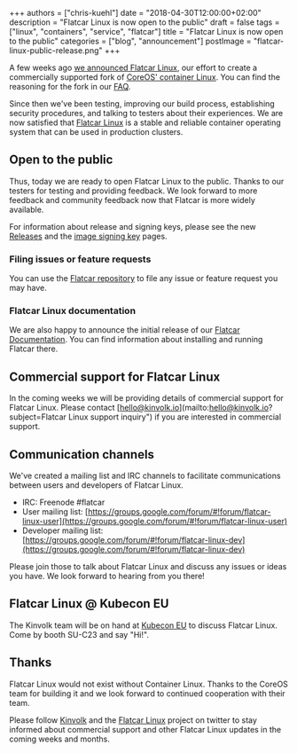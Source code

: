 +++
authors = ["chris-kuehl"]
date = "2018-04-30T12:00:00+02:00"
description = "Flatcar Linux is now open to the public"
draft = false
tags = ["linux", "containers", "service", "flatcar"]
title = "Flatcar Linux is now open to the public"
categories = ["blog", "announcement"]
postImage =  "flatcar-linux-public-release.png"
+++

A few weeks ago [we announced Flatcar Linux](https://kinvolk.io/blog/2018/03/announcing-the-flatcar-linux-project/), our effort to create a commercially supported fork of [CoreOS' container Linux](https://coreos.com/why/). You can find the reasoning for the fork in our [FAQ](https://www.flatcar-linux.org/faq/).

Since then we've been testing, improving our build process, establishing security procedures, and talking to testers about their experiences. We are now satisfied that [Flatcar Linux](https://www.flatcar-linux.org/) is a stable and reliable container operating system that can be used in production clusters.

## Open to the public

Thus, today we are ready to open Flatcar Linux to the public. Thanks to our testers for testing and providing feedback. We look forward to more feedback and community feedback now that Flatcar is more widely available. 

For information about release and signing keys, please see the new [Releases](https://www.flatcar-linux.org/releases/) and the [image signing key](https://www.flatcar-linux.org/security/image-signing-key/) pages.

### Filing issues or feature requests

You can use the [Flatcar repository](https://github.com/flatcar/Flatcar/issues) to file any issue or feature request you may have.

### Flatcar Linux documentation

We are also happy to announce the initial release of our [Flatcar Documentation](https://docs.flatcar-linux.org/). You can find information about installing and running Flatcar there.

## Commercial support for Flatcar Linux

In the coming weeks we will be providing details of commercial support for Flatcar Linux. Please contact [hello@kinvolk.io](mailto:hello@kinvolk.io?subject=Flatcar Linux support inquiry") if you are interested in commercial support.

## Communication channels

We've created a mailing list and IRC channels to facilitate communications between users and developers of Flatcar Linux.

* IRC: Freenode #flatcar
* User mailing list: [https://groups.google.com/forum/#!forum/flatcar-linux-user](https://groups.google.com/forum/#!forum/flatcar-linux-user)
* Developer mailing list: [https://groups.google.com/forum/#!forum/flatcar-linux-dev](https://groups.google.com/forum/#!forum/flatcar-linux-dev)

Please join those to talk about Flatcar Linux and discuss any issues or ideas you have. We look forward to hearing from you there!

## Flatcar Linux @ Kubecon EU

The Kinvolk team will be on hand at [Kubecon EU](https://events.linuxfoundation.org/events/kubecon-cloudnativecon-europe-2018/) to discuss Flatcar Linux. Come by booth SU-C23 and say "Hi!".

## Thanks

Flatcar Linux would not exist without Container Linux. Thanks to the CoreOS team for building it and we look forward to continued cooperation with their team.

Please follow [Kinvolk](https://twitter.com/kinvolkio) and the [Flatcar Linux](https://twitter.com/flatcar_linux) project on twitter to stay informed about commercial support and other Flatcar Linux updates in the coming weeks and months.
